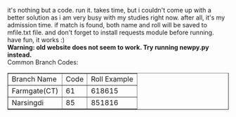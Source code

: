it's nothing but a code. run it. takes time, but i couldn't come up with a better solution as i am very busy with my studies right now. after all, it's my admission time. if match is found, both name and roll will be saved to mfile.txt file. and don't forget to install requests module before running. have fun, it works :)
<br>
**Warning: old website does not seem to work. Try running newpy.py instead.**
<br>
Common Branch Codes:
<table border="1">
  <tr>
    <td>Branch Name</td>
    <td>Code</td>
    <td>Roll Example</td>
</tr>
  <tr>
    <td>Farmgate(CT)</td>
    <td>61</td>
    <td>618615</td>
  </tr>
  <tr>
    <td>Narsingdi</td>
<td>85</td>
<td>851816</td>

 
  </tr>
  </table>

